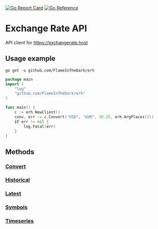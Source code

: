 [![Go Report Card](https://goreportcard.com/badge/github.com/FlameInTheDark/erh)](https://goreportcard.com/report/github.com/FlameInTheDark/erh) [![Go Reference](https://pkg.go.dev/badge/github.com/FlameInTheDark/erh.svg)](https://pkg.go.dev/github.com/FlameInTheDark/erh)

# Exchange Rate API

API client for https://exchangerate.host

## Usage example

`go get -u github.com/FlameInTheDark/erh`

```go
package main
import (
    "log"
    "github.com/FlameInTheDark/erh"
)

func main() {
	c := erh.NewClient()
    conv, err := c.Convert("USD", "EUR", 30.25, erh.ArgPlaces(2))
    if err != nil {
        log.Fatal(err)
    }
}
```

## Methods

### [Convert](https://pkg.go.dev/github.com/FlameInTheDark/erh#Convert)
### [Historical](https://pkg.go.dev/github.com/FlameInTheDark/erh#Historical)
### [Latest](https://pkg.go.dev/github.com/FlameInTheDark/erh#Latest)
### [Symbols](https://pkg.go.dev/github.com/FlameInTheDark/erh#Symbols)
### [Timeseries](https://pkg.go.dev/github.com/FlameInTheDark/erh#TimeSeries)
